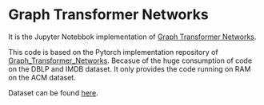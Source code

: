 # Graph Transformer Networks
It is the Jupyter Notebbok implementation of [Graph Transformer Networks](https://arxiv.org/abs/1911.06455). 

This code is based on the Pytorch implementation repository of [Graph_Transformer_Networks](https://github.com/seongjunyun/Graph_Transformer_Networks). Becasue of the huge consumption of code on the DBLP and IMDB dataset. It only provides the code running on RAM on the ACM dataset.

Dataset can be found [here](https://drive.google.com/file/d/1qOZ3QjqWMIIvWjzrIdRe3EA4iKzPi6S5/view).

